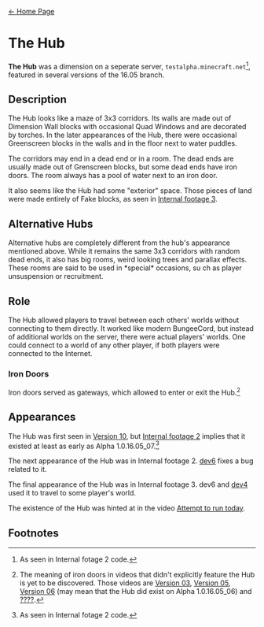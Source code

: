 [← Home Page](../README.md#2-basic-lore)

# The Hub

**The Hub** was a dimension on a seperate server, `testalpha.minecraft.net`[^1], featured in several versions of the 16.05 branch.

## Description
The Hub looks like a maze of 3x3 corridors. Its walls are made out of Dimension Wall blocks with occasional Quad Windows and are decorated by torches. In the later appearances of the Hub, there were occasional Greenscreen blocks in the walls and in the floor next to water puddles.

The corridors may end in a dead end or in a room. The dead ends are usually made out of Grenscreen blocks, but some dead ends have iron doors. The room always has a pool of water next to an iron door.

It also seems like the Hub had some "exterior" space. Those pieces of land were made entirely of Fake blocks, as seen in [Internal footage 3](../videos/internal-footage-3.md).

## Alternative Hubs
Alternative hubs are completely different from the hub's appearance mentioned above. While it remains the same 3x3 corridors with random dead ends, it also has big rooms, weird looking trees and parallax effects.  
These rooms are said to be used in \*special\* occasions, su  ch as player unsuspension or recruitment.

## Role
The Hub allowed players to travel between each others' worlds without connecting to them directly. It worked like modern BungeeCord, but instead of additional worlds on the server, there were actual players' worlds. One could connect to a world of any other player, if both players were connected to the Internet.

### Iron Doors
Iron doors served as gateways, which allowed to enter or exit the Hub.[^2]

## Appearances
The Hub was first seen in [Version 10](../videos/version-10.md), but [Internal footage 2](../videos/internal-footage-2.md) implies that it existed at least as early as Alpha 1.0.16.05_07.[^1]

The next appearance of the Hub was in Internal footage 2. [dev6](developers.md#dev6) fixes a bug related to it.

The final appearance of the Hub was in Internal footage 3. dev6 and [dev4](developers.md#dev4) used it to travel to some player's world.

The existence of the Hub was hinted at in the video [Attempt to run today](../videos/attempt-to-run-today.md).

## Footnotes
[^1]: As seen in Internal fotage 2 code.
[^2]: The meaning of iron doors in videos that didn't explicitly feature the Hub is yet to be discovered. Those videos are [Version 03](../videos/version-03.md), [Version 05](../videos/version-05.md), [Version 06](../videos/version-06.md) (may mean that the Hub did exist on Alpha 1.0.16.05_06) and [????](../videos/question-mark.md).
